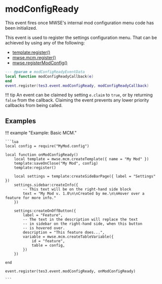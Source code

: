 # modConfigReady
<div class="search_terms" style="display: none">modconfigready</div>

<!---
	This file is autogenerated. Do not edit this file manually. Your changes will be ignored.
	More information: https://github.com/MWSE/MWSE/tree/master/docs
-->

This event fires once MWSE's internal mod configuration menu code has been initialized.

This event is used to register the settings configuration menu. That can be achieved by using any of the following:

- [template:register()](../types/mwseMCMTemplate.md#register)
- [mwse.mcm.register()](../apis/mwse.mcm.md#mwsemcmregister)
- [mwse.registerModConfig()](../apis/mwse.md#registermodconfig)


```lua
--- @param e modConfigReadyEventData
local function modConfigReadyCallback(e)
end
event.register(tes3.event.modConfigReady, modConfigReadyCallback)
```

!!! tip
	An event can be claimed by setting `e.claim` to `true`, or by returning `false` from the callback. Claiming the event prevents any lower priority callbacks from being called.

## Examples

!!! example "Example: Basic MCM."

	```lua
	local config = require("MyMod.config")
	
	local function onModConfigReady()
		local template = mwse.mcm.createTemplate({ name = "My Mod" })
		template:saveOnClose("My Mod", config)
		template:register()
	
		local settings = template:createSideBarPage({ label = "Settings" })
		settings.sidebar:createInfo({
			-- This text will be on the right-hand side block
			text = "My Mod v. 1.0\n\nCreated by me.\n\nHover over a feature for more info."
		})
	
		settings:createOnOffButton({
			label = "Feature",
			-- The text in the description will replace the text
			-- in sidebar on the right-hand side, when this button
			-- is hovered over.
			description = "This feature does...",
			variable = mwse.mcm.createTableVariable({
				id = "feature",
				table = config,
			})
		})
	
	end
	
	event.register(tes3.event.modConfigReady, onModConfigReady)

	```

